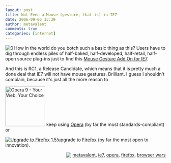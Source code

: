 ```yaml
---
layout: post
title: Not Even a Mouse (gesture, that is) in IE7
date: 2006-09-05 13:39
author: metavalent
comments: true
categories: [internet]
---
```

<p><!--Lead Photo --><a href="http://www.ieaddons.com/AddOn.aspx?cid=2&amp;scid=67&amp;aid=e45d943c-4b7d-49a6-8d55-d7f5fdc494ab"><img src="http://metavalent.info/images/ie7.logo.jpg" border="0" alt="0" align="left" /></a><!-- Commentary -->How in the world do you botch such a basic thing as this?  Users have to dig through endless piles of half-baked, half-developed, half-retail, half-open source plug-ins just to find this <a href="http://www.ieaddons.com/AddOn.aspx?cid=2&amp;scid=67&amp;aid=e45d943c-4b7d-49a6-8d55-d7f5fdc494ab">Mouse Gesture Add On for IE7</a>.</p>
<p>And this is RC1, a Release Candidate, which means that it is pretty much a done deal that IE7 will not have mouse gestures.  Brilliant. I guess I shouldn't complain, because it's just all the more reason to</p>
<p><a href="http://my.opera.com/metavalent/affiliate/"><img src="http://promote.opera.com/opera9/opera125x125a.jpg" loading="lazy" width="125" height="125" alt="Opera 9 - Your Web, Your Choice" /></a> keep using <a href="http://www.opera.com/">Opera</a> (by far the most standards-compliant) or</p>
<p><a href="http://www.spreadfirefox.com/?q=affiliates&amp;id=185610&amp;t=194"><img border="0" alt="Upgrade to Firefox 1.5!"/></a>upgrade to <a href="http://getfirefox.com/">Firefox</a> (by far the most open to innovation).</p>
<p><!-- Tags -->
<div align="right">
<p><img src="http://metavalent.info/images/technorati.bug.10x10.jpg" align="absbottom" border="0"/> <a href="http://technorati.com/tag/metavalent/" rel="tag">metavalent</a>, <a href="http://technorati.com/tag/ie7" rel="tag">ie7</a>, <a href="http://technorati.com/tag/opera" rel="tag">opera</a>, <a href="http://technorati.com/tag/firefox" rel="tag">firefox</a>, <a href="http://technorati.com/tag/browser+wars" rel="tag">browser wars</a>
</p></div>
</p><p><!-- //End Tags -->
</p>

